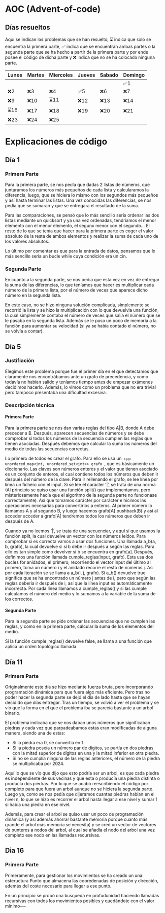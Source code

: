 # AOC (Advent-of-code)
## Días resueltos 
Aquí se indican los problemas que se han resuelto, ⌛ indica que solo se encuentra la primera parte, ✅ indica que se encuentran ambas partes o la segunda parte que se ha hecho a partir de la primera parte y por ende posee el código de dicha parte y ❌ indica que no se ha colocado ninguna parte.

|Lunes|Martes|Miercoles|Jueves|Sabado|Domingo|
|-----|------|---------|------|------|-------|
||||||✅1|
|❌2|❌3|❌4|✅5|❌6|❌7|❌8|
|❌9|❌10|⌛11|❌12|❌13|❌14|❌15|
|⌛16|❌17|❌18|❌19|❌20|❌21|❌22|
|❌23|❌24|❌25|||||

# Explicaciones de código
## Día 1
### Primera Parte
Para la primera parte, se nos pedía que dadas 2 listas de números, que juntaramos los números más pequeños de cada lista y calcularamos la diferencia, luego, que se hiciera lo mismo con los segundos más pequeños y así hasta terminar las listas. Una vez conocidas las diferencias, se nos pedía que se sumaran y que se entregara el resultado de la suma.

Para las comparaciones, se pensó que lo más sencillo sería ordenar las dos listas mediante un quicksort y ya una vez ordenadas, tendríamos el menor elemento con el menor elemento, el seguno menor con el segundo... El resto de lo que se tenía que hacer para la primera parte es coger el valor absoluto de la resta de ambos elementos y realizar la suma de cada uno de los valores absolutos.

Lo último por comentar es que para la entrada de datos, pensamos que lo más sencillo sería un bucle while cuya condición era un cin.

### Segunda Parte
En cuanto a la segunda parte, se nos pedía que esta vez en vez de entregar la suma de las diferencias, lo que teníamos que hacer es multiplicar cada número de la primera lista, por el número de veces que aparece dicho número en la segunda lista.

En este caso, no se hizo ninguna solución complicada, símplemente se recorrió la lista y se hizo la multiplicación con lo que devuelvia una función, la cual simplemente contaba el número de veces que salía el número que se le pasaba en la segunda lista. Además se le puso un poco de memoria a la función para aumentar su velocidad (si ya se había contado el número, no se volvía a contar).

## Día 5
### Justifiación
 Elegimos este problema porque fue el primer día en el que detectamos que claramente nos encontrábamos ante un grafo de precedencia, y como todavía no habían salido y teníamos tiempo antes de empezar exámenes decidimos hacerlo. Además, lo vimos como un problema que no era trivial pero tampoco presentaba una dificultad excesiva. 
### Descripción técnica
#### Primera Parte
 Para la primera parte se nos dan varias reglas del tipo A|B, donde A debe preceder a B. Después, aparecen secuencias de números y se debe comprobar si todos los números de la secuencia cumplen las reglas que tienen asociadas. Después debemos que calcular la suma los números del medio de todas las secuencias correctas.

Lo primero de todos es crear el grafo. Para ello se usa un  ```cpp unordered_map<int, unordered_set<int>> grafo ```, que es básicamente un diccionario. Las claves son números enteros y el valor que tienen asociado es un conjunto de enteros, el cual contiene todos los números que deben ir después del número de la clave. Para ir rellenando el grafo,  se lee línea por línea un fichero con el input. Si se lee el carácter ‘|’,  se trata de una norma (Al principio se quiso usar una función split() que implementamos, pero misteriosamente hacía que el algoritmo de la segunda parte no funcionase correctamente).  Así que tomamos carácter por carácter e hicimos las operaciones necesarias para convertirlos a enteros. Al primer número lo llamamos A y al segundo B, y luego hacemos grafo[A].pushback(B) y así al acceder acceder a grafo[A] tendremos todos los números que deben ir después de A. 

Cuando ya no leemos ‘|’, se trata de una secuenciar, y aquí sí que usamos la función split, la cual devuelve un vector con los números leídos. Para comprobar si es correcta vamos a usar dos funciones. Una llamada a_b(a, b, grafo), la cual devuelve si si b debe ir después a según las reglas. Para ello es tan simple como devolver si b se encuentra en grafo[a]. Después, definimos una función llamada cumple_reglas(input, grafo). Esta usa dos bucles for anidados, el primero, recorriendo el vector input del último al primero, toma un número i y el anidado recorre el resto de números j. Así por cada iteración se se llama a a_b(i, j, grafo). Si a_b() devuelve true significa que se ha encontrado un número j antes de i, pero que según las reglas debería ir después de i, así que la línea input es automáticamente incorrecta. Por cada línea llamamos a cumple_reglas() y si las cumple calculamos el número del medio y lo sumamos a la variable de la suma de los correctos. 

 
#### Segunda Parte

Para la segunda parte se pide ordenar las secuencias que no cumplen las reglas, y como en la primera parte, calcular la suma de los elementos del medio. 


Si la función cumple_reglas() devuelve false, se llama a una función que aplica un orden topológico llamada



## Día 11
### Primera Parte
Originalmente este día se hizo mediante fuerza bruta, pero incorporando programación dinámica para que fuera algo más eficiente. Pero tras no poder hacer la segunda parte se dejó el día de lado hasta que se hayan decidido que días entregar. Tras un tiempo, se volvió a ver el problema y se vío que la forma en el que el problema iba se parecía bastante a un arbol binario.

El problema indicaba que se nos daban unos números que significaban piedras y cada vez que parpadeabamos estas eran modificadas de alguna manera, siendo una de estas:
- Si la piedra era 0, se convertía en 1.
- Si la piedra poseía un número par de dígitos, se partía en dos piedras con la mitad superior de dígitos en una y la mitad inferior en otra piedra.
- Si no se cumplía ninguna de las reglas anteriores, el número de la piedra se multiplicaba por 2024.

Aquí lo que se vío que dijo que esto podría ser un arbol, es que cada piedra es independiente de sus vecinas y que esta o producía una piedra distinta o producía dos piedras. Por lo que se acabó reescribiendo el código por completo para que fuera un arbol aunque no se hiciera la segunda parte. Luego ya, como se nos pedía que dijeramos cuantas piedras habian en el nivel n, lo que se hizo es recorrer el arbol hasta llegar a ese nivel y sumar 1 si había una piedra en ese nivel.

Además, para crear el arbol se quiso usar un poco de programación dinámica (y así además ahorrar bastante memoria porque cuanto más grande el arbol más memoria se necesita) y se creó un vector de vectores de punteros a nodos del arbol, al cual se añadía el nodo del arbol una vez completo ese nodo en las llamadas recursivas.

## Dia 16
### Primera Parte
Primeramente, para gestionar los movimientos se ha creado un una esteructura Punto que almacena las cooredenadas de posición y dirección, además del coste necesario para llegar a ese punto.

En un principio se probó una busqueda en profudunidad haciendo llamadas recursivas con todos los movimientos posibles y quedándote con el valor mínimo---



